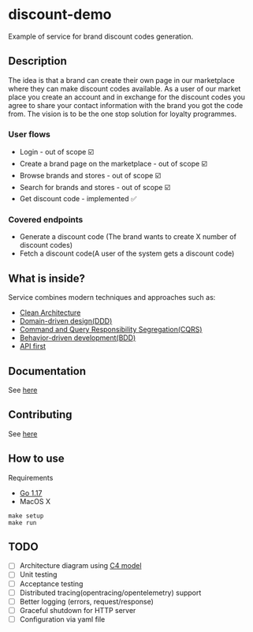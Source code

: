 # discount-demo

Example of service for brand discount codes generation.

## Description

The idea is that a brand can create their own page in our marketplace where they can make discount codes available. As a
user of our market place you create an account and in exchange for the discount codes you agree to share your contact
information with the brand you got the code from. The vision is to be the one stop solution for loyalty programmes.

### User flows

- Login - out of scope ☑️
- Create a brand page on the marketplace - out of scope ☑️
- Browse brands and stores - out of scope ☑️
- Search for brands and stores - out of scope ☑️
- Get discount code - implemented ✅

### Covered endpoints

- Generate a discount code (The brand wants to create X number of discount codes)
- Fetch a discount code(A user of the system gets a discount code)

## What is inside?

Service combines modern techniques and approaches such as:

- [Clean Architecture](https://blog.cleancoder.com/uncle-bob/2012/08/13/the-clean-architecture.html)
- [Domain-driven design(DDD)](https://en.wikipedia.org/wiki/Domain-driven_design)
- [Command and Query Responsibility Segregation(CQRS)](https://martinfowler.com/bliki/CQRS.html)
- [Behavior-driven development(BDD)](https://en.wikipedia.org/wiki/Behavior-driven_development)
- [API first](https://swagger.io/resources/articles/adopting-an-api-first-approach/)

## Documentation

See [here](./docs/README.md)

## Contributing

See [here](./CONTRUBUTING.md)

## How to use

Requirements

- [Go 1.17](https://golang.org/)
- MacOS X

```shell
make setup
make run
```

## TODO

- [ ] Architecture diagram using [C4 model](https://c4model.com/)
- [ ] Unit testing
- [ ] Acceptance testing
- [ ] Distributed tracing(opentracing/opentelemetry) support
- [ ] Better logging (errors, request/response)
- [ ] Graceful shutdown for HTTP server
- [ ] Configuration via yaml file
